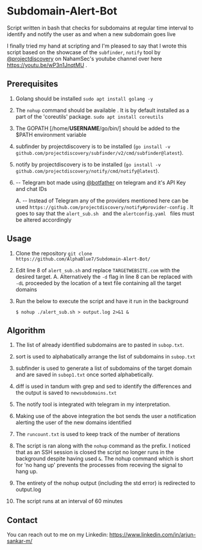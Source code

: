 # Subdomain-Alert-Bot
Script written in bash that checks for subdomains at regular time interval to identify and notify the user as and when a new subdomain goes live


I finally tried my hand at scripting and I'm pleased to say that I wrote this script based on the showcase of the `subfinder`, `notify` tool by [@projectdiscovery](https://github.com/projectdiscovery/) on NahamSec's youtube channel over here https://youtu.be/wP3n1JnqtMU .




## Prerequisites
1. Golang should be installed `sudo apt install golang -y`

2. The `nohup` command should be available . It is by default installed as a part of the 'coreutils' package. `sudo apt install coreutils`

3. The GOPATH [/home/**USERNAME**/go/bin/] should be added to the $PATH environment variable

4. subfinder by projectdiscovery is to be installed (`go install -v github.com/projectdiscovery/subfinder/v2/cmd/subfinder@latest`).

5. notify by projectdiscovery is to be installed (`go install -v github.com/projectdiscovery/notify/cmd/notify@latest`).

6. -- Telegram bot made using [@botfather](https://web.telegram.org/k/#@BotFather) on telegram and it's API Key and chat IDs

   A. -- Instead of Telegram any of the providers mentioned here can be used `https://github.com/projectdiscovery/notify#provider-config` . It goes to say that the `alert_sub.sh ` and the `alertconfig.yaml ` files must be altered accordingly


## Usage

1. Clone the repository
`git clone https://github.com/AlphaBlue7/Subdomain-Alert-Bot/`

2. Edit line 8 of `alert_sub.sh` and replace `TARGETWEBSITE.com` with the desired target.
   A. Alternatively the `-d` flag in line 8 can be replaced with `-dL` proceeded by the location of a text file containing all the target domains

3. Run the below to execute the script and have it run in the background

   `$ nohup ./alert_sub.sh > output.log 2>&1 &`



## Algorithm
1. The list of already identified subdomains are to pasted in `subop.txt`.

2. sort is used to alphabatically arrange the list of subdomains in `subop.txt`

3. subfinder is used to generate a list of subdomains of the target domain and are saved in `subop1.txt` once sorted alphabetically.

4. diff is used in tandum with grep and sed to identify the differences and the output is saved to `newsubdomains.txt`

5. The notify tool is integrated with telegram in my interpretation.

6. Making use of the above integration the bot sends the user a notification alerting the user of the new domains identified

7. The `runcount.txt` is used to keep track of the number of iterations

8. The script is ran along with the `nohup` command as the prefix. I noticed that as an SSH session is closed the script no longer runs in the background despite having used `&`. The nohup command which is short for 'no hang up' prevents the processes from receving the signal to hang up.

9. The entirety of the nohup output (including the std error) is redirected to output.log 

10. The script runs at an interval of 60 minutes

    




## Contact
You can reach out to me on my Linkedin: https://www.linkedin.com/in/arjun-sankar-m/
